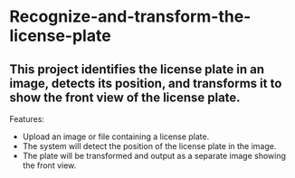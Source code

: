 # Recognize-and-transform-the-license-plate

This project identifies the license plate in an image, detects its position, and transforms it to show the front view of the license plate.
---
Features:
* Upload an image or file containing a license plate.
* The system will detect the position of the license plate in the image.
* The plate will be transformed and output as a separate image showing the front view.
